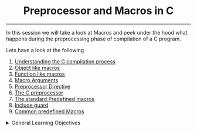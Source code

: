 <h1 align='center'>Preprocessor and Macros in C</h1>
<hr/>

In this session we will take a look at Macros and  peek under the hood what happens during the preprocessing phase of compilation  of a C program. 

Lets have a look at the following 

1. [Understanding the C compilation process](https://www.youtube.com/watch?v=eW5he5uFBNM)
2. [Object like macros](https://gcc.gnu.org/onlinedocs/gcc-5.1.0/cpp/Object-like-Macros.html#Object-like-Macros)
5. [Function  like macros ](https://www.ibm.com/docs/en/i/7.2?topic=directive-function-like-macros)
4. [Macro Arguments](https://gcc.gnu.org/onlinedocs/gcc-5.1.0/cpp/Macro-Arguments.html#Macro-Arguments)
5. [Preprocessor Directive](https://www.youtube.com/watch?v=X6HiYbY3Uak)
6. [The C preprocessor](https://www.cprogramming.com/tutorial/cpreprocessor.html)
7. [The standard Predefined macros](https://gcc.gnu.org/onlinedocs/gcc-5.1.0/cpp/Standard-Predefined-Macros.html#Standard-Predefined-Macros)
8. [Include guard](https://en.wikipedia.org/wiki/Include_guard)
9. [Common predefined Macros](https://gcc.gnu.org/onlinedocs/gcc-5.1.0/cpp/Common-Predefined-Macros.html#Common-Predefined-Macros)


<details>
<summary>General Learning Objectives</summary>
<br/>
After going through the above resources, you should be able to explain to anyone the following without the help of Google
<li>What are macros and how to use them</li>
<li>What are the most common predefined macros</li>
<li>How to include guard your header files</li>
</details>